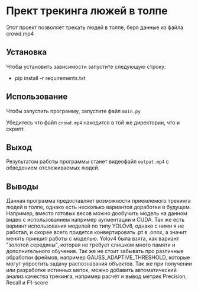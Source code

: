 # Прект трекинга люжей в толпе

Этот проект позволяет трекать людей в толпе, беря данные из файла crowd.mp4

## Установка

Чтобы установить зависимости запустите следующую строку:

* pip install -r requirements.txt

## Использование

Чтобы запустить программу, запустите файл `main.py`

Убедитесь что файл `crowd.mp4` находится в той же директории, что и скрипт.

## Выход

Результатом работы программы станет видеофайл `output.mp4` с обведением отслеживаемых людей.

## Выводы

Данная программа предоставляет возможности приемлемого трекинга людей в толпе, 
однако есть несколько вариантов доработки в будущем. Например, вместо готовых весов можно дообучить 
модель на данном видео с использованием например аугментации и CUDA. Так же есть вариант использования моделей по типу YOLOv8,
однако с ними я не работал, и скорее всего придется конвертировать .pt в .onnx, а значит менять принцип работы с моделью.
Yolov4 была взята, как вариант "золотой середины", которая не требует слишком много памяти и дополнительного обучения.
Так же не стоит забывать про различные обработки фреймов, например GAUSS_ADAPTIVE_THRESHOLD, 
которые могут упростить задачу распознавания объектов.
Так же при получении или разработке истинных меток, можно добавить автоматический анализ качества трекинга,
например расчёт и вывод метрик Precision, Recall и F1-score